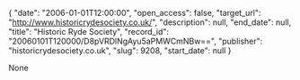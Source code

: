 {
  "date": "2006-01-01T12:00:00", 
  "open_access": false, 
  "target_url": "http://www.historicrydesociety.co.uk/", 
  "description": null, 
  "end_date": null, 
  "title": "Historic Ryde Society", 
  "record_id": "20060101T120000/D8pVRDlNgAyu5aPMWCmNBw==", 
  "publisher": "historicrydesociety.co.uk", 
  "slug": 9208, 
  "start_date": null
}

None